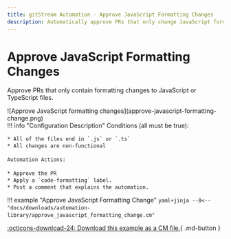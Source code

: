```yaml
---
title: gitStream Automation - Approve JavaScript Formatting Changes
description: Automatically approve PRs that only change JavaScript formatting.
---
```

# Approve JavaScript Formatting Changes
Approve PRs that only contain formatting changes to JavaScript or TypeScript files. 

<div class="automationImage" style="align:right" markdown="1">
![Approve JavaScript formatting changes](approve-javascript-formatting-change.png)
</div>

<div class="automationDescription" markdown="1">
!!! info "Configuration Description"
    Conditions (all must be true):

    * All of the files end in `.js` or `.ts`
    * All changes are non-functional

    Automation Actions:

    * Approve the PR
    * Apply a `code-formatting` label.
    * Post a comment that explains the automation.
</div>

!!! example "Approve JavaScript Formatting Change"
    ```yaml+jinja
    --8<-- "docs/downloads/automation-library/approve_javascript_formatting_change.cm"
    ```
    <div class="result" markdown>
      <span>
      [:octicons-download-24: Download this example as a CM file.](/downloads/automation-library/approve_javascript_formatting_change.cm){ .md-button }
      </span>
    </div>